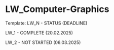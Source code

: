 # LW_Computer-Graphics

Template: LW_N - STATUS (DEADLINE)

LW_1 - COMPLETE (20.02.2025)

LW_2 - NOT STARTED (06.03.2025)

